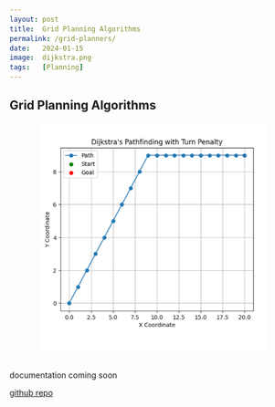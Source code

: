 ```yaml
---
layout: post
title:  Grid Planning Algorithms
permalink: /grid-planners/
date:   2024-01-15
image:  dijkstra.png
tags:   [Planning]
---
```

## Grid Planning Algorithms

<!-- ### Dijkstra Planning Algorithm -->
<center><img src="/img/dijkstra.png" alt="Grid Planning" height="400" width="400"></center>
<br>

<!-- ### A* Planning Algorithm

### Dijkstra With Turn Penalty

### Dijkstra With Turn Penalty and Obstacles -->

documentation coming soon

[github repo](https://github.com/ashwathkart/grid-planning.git)